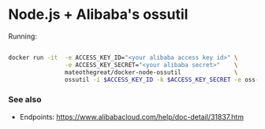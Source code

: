 # Node.js + Alibaba's ossutil

Running:

```sh

docker run -it  -e ACCESS_KEY_ID="<your alibaba access key id>" \
                -e ACCESS_KEY_SECRET="<your alibaba secret>"    \
                mateothegreat/docker-node-ossutil               \
                ossutil -i $ACCESS_KEY_ID -k $ACCESS_KEY_SECRET -e oss-us-west-1.aliyuncs.com ls

```

### See also

* Endpoints: https://www.alibabacloud.com/help/doc-detail/31837.htm